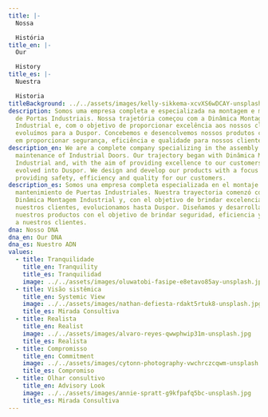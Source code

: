 ```yaml
---
title: |-
  Nossa

  História
title_en: |-
  Our

  History
title_es: |-
  Nuestra

  Historia
titleBackground: ../../assets/images/kelly-sikkema-xcvXS6wDCAY-unsplash.jpg
description: Somos uma empresa completa e especializada na montagem e manutenção
  de Portas Industriais. Nossa trajetória começou com a Dinâmica Montagem
  Industrial e, com o objetivo de proporcionar excelência aos nossos clientes,
  evoluímos para a Duspor. Concebemos e desencolvemos nossos produtos com foco
  em proporcionar segurança, eficiência e qualidade para nossos clientes.
description_en: We are a complete company specializing in the assembly and
  maintenance of Industrial Doors. Our trajectory began with Dinâmica Montagem
  Industrial and, with the aim of providing excellence to our customers, we
  evolved into Duspor. We design and develop our products with a focus on
  providing safety, efficiency and quality for our customers.
description_es: Somos una empresa completa especializada en el montaje y
  mantenimiento de Puertas Industriales. Nuestra trayectoria comenzó con
  Dinâmica Montagem Industrial y, con el objetivo de brindar excelencia a
  nuestros clientes, evolucionamos hasta Duspor. Diseñamos y desarrollamos
  nuestros productos con el objetivo de brindar seguridad, eficiencia y calidad
  a nuestros clientes.
dna: Nosso DNA
dna_en: Our DNA
dna_es: Nuestro ADN
values:
  - title: Tranquilidade
    title_en: Tranquility
    title_es: Tranquilidad
    image: ../../assets/images/oluwatobi-fasipe-e8etavo85ay-unsplash.jpg
  - title: Visão sistêmica
    title_en: Systemic View
    image: ../../assets/images/nathan-defiesta-rdakt5rtuk8-unsplash.jpg
    title_es: Mirada Consultiva
  - title: Realista
    title_en: Realist
    image: ../../assets/images/alvaro-reyes-qwwphwip31m-unsplash.jpg
    title_es: Realista
  - title: Compromisso
    title_en: Commitment
    image: ../../assets/images/cytonn-photography-vwchrczcqwm-unsplash.jpg
    title_es: Compromiso
  - title: Olhar consultivo
    title_en: Advisory Look
    image: ../../assets/images/annie-spratt-g9kfpafq5bc-unsplash.jpg
    title_es: Mirada Consultiva
---
```

